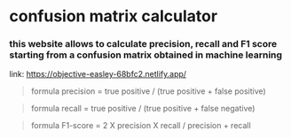 # confusion matrix calculator

### this website allows to calculate precision, recall and F1 score starting from a confusion matrix obtained in machine learning

link: <https://objective-easley-68bfc2.netlify.app/>

> formula precision = true positive / (true positive + false positive)

> formula recall = true positive / (true positive + false negative)

> formula F1-score = 2 X precision X recall / precision + recall

